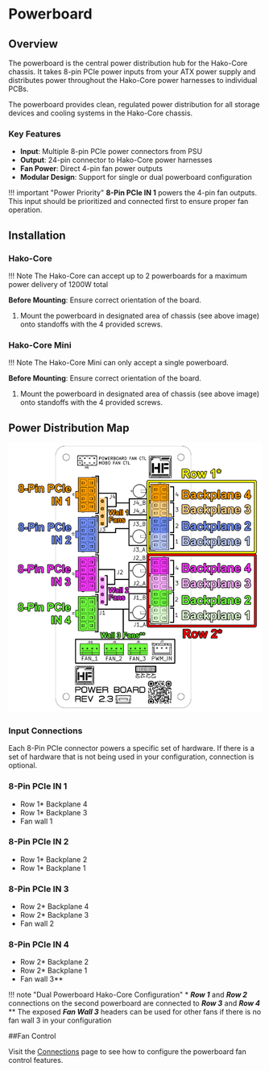 # Powerboard

## Overview
The powerboard is the central power distribution hub for the Hako-Core chassis. It takes 8-pin PCIe power inputs from your ATX power supply and distributes power throughout the Hako-Core power harnesses to individual PCBs. <br />

The powerboard provides clean, regulated power distribution for all storage devices and cooling systems in the Hako-Core chassis.

### Key Features

- **Input**: Multiple 8-pin PCIe power connectors from PSU
- **Output**: 24-pin connector to Hako-Core power harnesses
- **Fan Power**: Direct 4-pin fan power outputs
- **Modular Design**: Support for single or dual powerboard configuration

!!! important "Power Priority"
    **8-Pin PCIe IN 1** powers the 4-pin fan outputs. This input should be prioritized and connected first to ensure proper fan operation.

## **Installation**

### **Hako-Core**

!!! Note
    The Hako-Core can accept up to 2 powerboards for a maximum power delivery of 1200W total

**Before Mounting**: Ensure correct orientation of the board.

1. Mount the powerboard in designated area of chassis (see above image) onto standoffs with the 4 provided screws.

### **Hako-Core Mini**

!!! Note
    The Hako-Core Mini can only accept a single powerboard.

**Before Mounting**: Ensure correct orientation of the board.

1. Mount the powerboard in designated area of chassis (see above image) onto standoffs with the 4 provided screws.

## **Power Distribution Map**
![Powerboard Diagram](../imgs/PowerboardDiagram.jpg)

### Input Connections
Each 8-Pin PCIe connector powers a specific set of hardware. If there is a set of hardware that is not being used in your configuration, connection is optional. 
### 8-Pin PCIe IN 1
- Row 1* Backplane 4
- Row 1* Backplane 3
- Fan wall 1

### 8-Pin PCIe IN 2
- Row 1* Backplane 2
- Row 1* Backplane 1

### 8-Pin PCIe IN 3
- Row 2* Backplane 4
- Row 2* Backplane 3
- Fan wall 2

### 8-Pin PCIe IN 4
- Row 2* Backplane 2
- Row 2* Backplane 1
- Fan wall 3**

!!! note "Dual Powerboard Hako-Core Configuration"
    \* ***Row 1*** and ***Row 2*** connections on the second powerboard are connected to ***Row 3*** and ***Row 4*** <br> 
    ** The exposed ***Fan Wall 3*** headers can be used for other fans if there is no fan wall 3 in your configuration

##Fan Control

Visit the [Connections](../connections.md) page to see how to configure the powerboard fan control features.